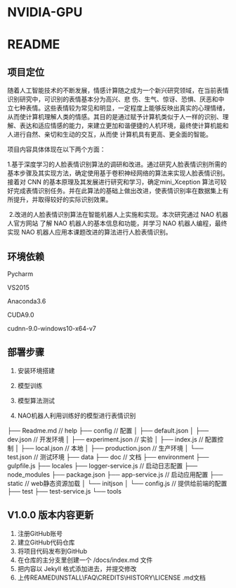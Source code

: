 # NVIDIA-GPU
# README

## 项目定位

​	随着人工智能技术的不断发展，情感计算随之成为一个新兴研究领域，在当前表情识别研究中，可识别的表情基本分为高兴、悲 伤、生气、惊讶、恐惧、厌恶和中立七种表情。这些表情较为常见和明显，一定程度上能够反映出真实的心理情绪，从而使计算机理解人类的情感。其目的是通过赋予计算机类似于人一样的识别、理解、表达和适应情感的能力，来建立更加和谐便捷的人机环境，最终使计算机能和人进行自然、亲切和生动的交互，从而使 计算机具有更高、更全面的智能。

项目内容具体体现在以下两个方面：

​	1.基于深度学习的人脸表情识别算法的调研和改进。通过研究人脸表情识别所需的基本步骤及其实现方法，确定使用基于卷积神经网络的算法来实现人脸表情识别。接着对 CNN 的基本原理及其发展进行研究和学习，确定mini_Xception 算法可较好完成表情识别任务。并在此算法的基础上做出改进，使表情识别率在数据集上有所提升，并取得较好的实际识别效果。 

​	2.改进的人脸表情识别算法在智能机器人上实施和实现。本次研究通过 NAO 机器人官方网站 了解 NAO 机器人的基本信息和功能，并学习 NAO 机器人编程，最终实现 NAO 机器人应用本课题改进的算法进行人脸表情识别。

## 环境依赖

Pycharm

VS2015

Anaconda3.6

CUDA9.0

cudnn-9.0-windows10-x64-v7

## 部署步骤

1. 安装环境搭建


2. 模型训练

3. 模型算法测试

4. NAO机器人利用训练好的模型进行表情识别

├── Readme.md                   // help
├── config                      // 配置
│   ├── default.json
│   ├── dev.json                // 开发环境
│   ├── experiment.json         // 实验
│   ├── index.js                // 配置控制
│   ├── local.json              // 本地
│   ├── production.json         // 生产环境
│   └── test.json               // 测试环境
├── data
├── doc                         // 文档
├── environment
├── gulpfile.js
├── locales
├── logger-service.js           // 启动日志配置
├── node_modules
├── package.json
├── app-service.js              // 启动应用配置
├── static                      // web静态资源加载
│   └── initjson
│       └── config.js         // 提供给前端的配置
├── test
├── test-service.js
└── tools



## V1.0.0 版本内容更新

1. 注册GitHub账号
2. 建立GitHub代码仓库
3. 将项目代码发布到GitHub
4. 在仓库的主分支里创建一个 /docs/index.md 文件
5. 把内容以 Jekyll 格式添加进去，并提交修改
6. 上传REAMED\INSTALL\FAQ\CREDITS\HISTORY\LICENSE .md文档
